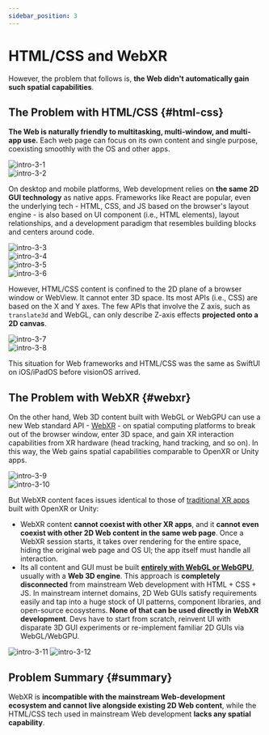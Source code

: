 ```yaml
---
sidebar_position: 3
---
```


# HTML/CSS and WebXR

However, the problem that follows is, **the Web didn't automatically gain such spatial capabilities**.

## The Problem with HTML/CSS {#html-css}

**The Web is naturally friendly to multitasking, multi-window, and multi-app use.** Each web page can focus on its own content and single purpose, coexisting smoothly with the OS and other apps.

<div className="row">
  <div className="col col--6">
    <Image src="/assets/intro/intro-3-1.jpg" alt="intro-3-1" />
  </div>
  <div className="col col--6">
    <Image src="/assets/intro/intro-3-2.jpg" alt="intro-3-2" />
  </div>
</div>

On desktop and mobile platforms, Web development relies on **the same 2D GUI technology** as native apps. Frameworks like React are popular, even the underlying tech - HTML, CSS, and JS based on the browser's layout engine - is also based on UI component (i.e., HTML elements), layout relationships, and a development paradigm that resembles building blocks and centers around code.

<div className="row">
  <div className="col col--6">
    <Image src="/assets/intro/intro-3-3.jpg" alt="intro-3-3" />
  </div>
  <div className="col col--6">
    <Image src="/assets/intro/intro-3-4.jpg" alt="intro-3-4" />
  </div>
</div>

<div className="row">
  <div className="col col--6">
    <Image src="/assets/intro/intro-3-5.jpg" alt="intro-3-5" />
  </div>
  <div className="col col--6">
    <Image src="/assets/intro/intro-3-6.jpg" alt="intro-3-6" />
  </div>
</div>

However, HTML/CSS content is confined to the 2D plane of a browser window or WebView. It cannot enter 3D space. Its most APIs (i.e., CSS) are based on the X and Y axes. The few APIs that involve the Z axis, such as `translate3d` and WebGL, can only describe Z-axis effects **projected onto a 2D canvas**.

<div className="row">
  <div className="col col--6">
    <Image src="/assets/intro/intro-3-7.jpg" alt="intro-3-7" />
  </div>
  <div className="col col--6">
    <Image src="/assets/intro/intro-3-8.jpg" alt="intro-3-8" />
  </div>
</div>

This situation for Web frameworks and HTML/CSS was the same as SwiftUI on iOS/iPadOS before visionOS arrived.

## The Problem with WebXR {#webxr}

On the other hand, Web 3D content built with WebGL or WebGPU can use a new Web standard API - [WebXR](https://developer.picoxr.com/document/web/introduce-webxr-standards/) - on spatial computing platforms to break out of the browser window, enter 3D space, and gain XR interaction capabilities from XR hardware (head tracking, hand tracking, and so on). In this way, the Web gains spatial capabilities comparable to OpenXR or Unity apps.

<div className="row">
  <div className="col col--6">
    <Image src="/assets/intro/intro-3-9.jpg" alt="intro-3-9" />
  </div>
  <div className="col col--6">
    <Image src="/assets/intro/intro-3-10.jpg" alt="intro-3-10" />
  </div>
</div>

But WebXR content faces issues identical to those of [traditional XR apps](./the-new-generation-of-spatial-apps#traditional-xr-apps) built with OpenXR or Unity:

- WebXR content **cannot coexist with other XR apps**, and it **cannot even coexist with other 2D Web content in the same web page**. Once a WebXR session starts, it takes over rendering for the entire space, hiding the original web page and OS UI; the app itself must handle all interaction.
- Its all content and GUI must be built [**entirely with WebGL or WebGPU**](https://developer.picoxr.com/document/web/webxr-vs-web3d/), usually with a **Web 3D engine**. This approach is **completely disconnected** from mainstream Web development with HTML + CSS + JS. In mainstream internet domains, 2D Web GUIs satisfy requirements easily and tap into a huge stock of UI patterns, component libraries, and open-source ecosystems. **None of that can be used directly in WebXR development**. Devs have to start from scratch, reinvent UI with disparate 3D GUI experiments or re-implement familiar 2D GUIs via WebGL/WebGPU.

<Image src="/assets/intro/intro-3-11.jpg" alt="intro-3-11" />
<Image src="/assets/intro/intro-3-12.jpg" alt="intro-3-12" />

## Problem Summary {#summary}

WebXR is **incompatible with the mainstream Web-development ecosystem and cannot live alongside existing 2D Web content**, while the HTML/CSS tech used in mainstream Web development **lacks any spatial capability**.
